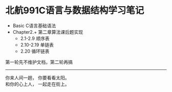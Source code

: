 # 北航991C语言与数据结构学习笔记
* Basic C语言基础语法
* Chapter2.+ 第二章算法课后题实现
    * 2.1-2.9 顺序表  
    * 2.10-2.19 单链表
    * 2.20 循环链表

第一轮先不维护文档，第二轮再搞  

---
你来人间一趟， 你要看看太阳。  
和你的心上人， 一起走在街上。